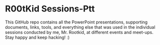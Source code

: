 # R00tKid Sessions-Ptt

This GitHub repo contains all the PowerPoint presentations, supporting documents, links, tools, and everything else that was used in the individual sessions conducted by me, Mr. Rootkid, at different events and meet-ups.  Stay happy and keep hacking! :)
